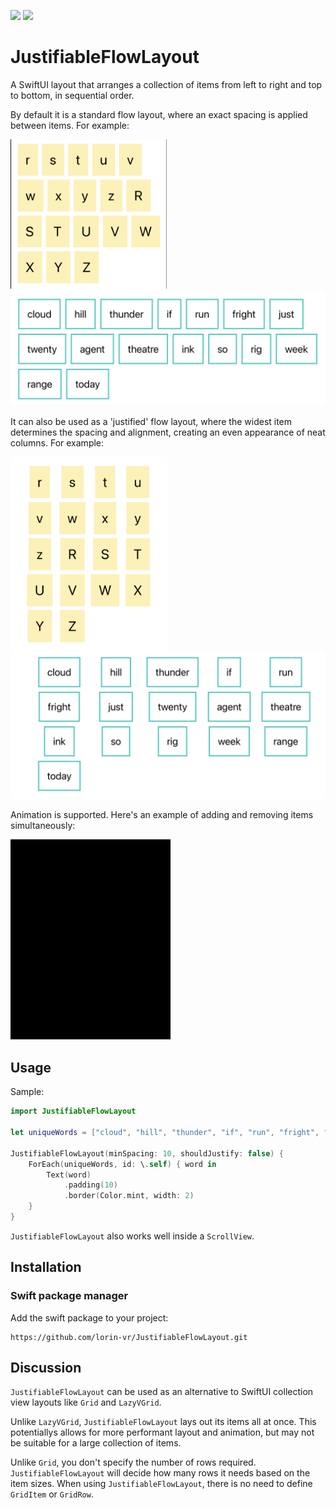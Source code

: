 [![](https://img.shields.io/endpoint?url=https%3A%2F%2Fswiftpackageindex.com%2Fapi%2Fpackages%2Florin-vr%2FJustifiableFlowLayout%2Fbadge%3Ftype%3Dswift-versions)](https://swiftpackageindex.com/lorin-vr/JustifiableFlowLayout) [![](https://img.shields.io/endpoint?url=https%3A%2F%2Fswiftpackageindex.com%2Fapi%2Fpackages%2Florin-vr%2FJustifiableFlowLayout%2Fbadge%3Ftype%3Dplatforms)](https://swiftpackageindex.com/lorin-vr/JustifiableFlowLayout)

# JustifiableFlowLayout

A SwiftUI layout that arranges a collection of items from left to right and top to bottom, in sequential order. 

By default it is a standard flow layout, where an exact spacing is applied between items. For example:

<img src=demo/default-similar-widths.png width="250"> <img src=demo/default-varied-widths.png width="600">

It can also be used as a 'justified' flow layout, where the widest item determines the spacing and alignment, creating an even appearance of neat columns. For example:

<img src=demo/justified-similar-widths.png width = 250> <img src=demo/justified-varied-widths.png width="600">

Animation is supported. Here's an example of adding and removing items simultaneously:

![Animation showing the addition and removal of items simultaneously](demo/add-remove-animate.gif)

## Usage

Sample:

```swift
import JustifiableFlowLayout

let uniqueWords = ["cloud", "hill", "thunder", "if", "run", "fright", "just", "twenty", "agent", "theatre", "ink", "so", "rig", "week", "range", "today"]

JustifiableFlowLayout(minSpacing: 10, shouldJustify: false) {
    ForEach(uniqueWords, id: \.self) { word in
        Text(word)
            .padding(10)
            .border(Color.mint, width: 2)
    }
}

```

`JustifiableFlowLayout` also works well inside a `ScrollView`.


## Installation

### Swift package manager

Add the swift package to your project:

```
https://github.com/lorin-vr/JustifiableFlowLayout.git
```

## Discussion

`JustifiableFlowLayout` can be used as an alternative to SwiftUI collection view layouts like `Grid` and `LazyVGrid`.

Unlike `LazyVGrid`, `JustifiableFlowLayout` lays out its items all at once. This potentiallys allows for more performant layout and animation, but may not be suitable for a large collection of items.

Unlike `Grid`, you don't specify the number of rows required. `JustifiableFlowLayout` will decide how many rows it needs based on the item sizes. When using `JustifiableFlowLayout`, there is no need to define `GridItem` or `GridRow`.
